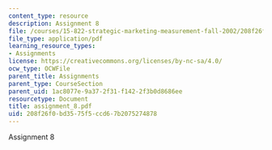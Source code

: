 ```yaml
---
content_type: resource
description: Assignment 8
file: /courses/15-822-strategic-marketing-measurement-fall-2002/208f26f0bd3575f5ccd67b2075274878_assignment_8.pdf
file_type: application/pdf
learning_resource_types:
- Assignments
license: https://creativecommons.org/licenses/by-nc-sa/4.0/
ocw_type: OCWFile
parent_title: Assignments
parent_type: CourseSection
parent_uid: 1ac8077e-9a37-2f31-f142-2f3b0d8686ee
resourcetype: Document
title: assignment_8.pdf
uid: 208f26f0-bd35-75f5-ccd6-7b2075274878
---
```

Assignment 8